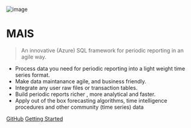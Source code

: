 ![image](https://user-images.githubusercontent.com/33482502/186895321-b55f3b2c-1d64-4017-b128-ce0edde15d8e.png)

# MAIS

> An innovative (Azure) SQL framework for periodic reporting in an agile way.

- Process data you need for periodic reporting into a light weight time series format. 
- Make data maintanance agile, and business friendly. 
- Integrate any user raw files or transaction tables.  
- Build periodic reports richer , more analytical and faster.
- Apply out of the box forecasting algorithms, time intelligence procedures and other community (time series) data

[GitHub](https://github.com/maximnl/mais/)
[Getting Started](overview.md)
